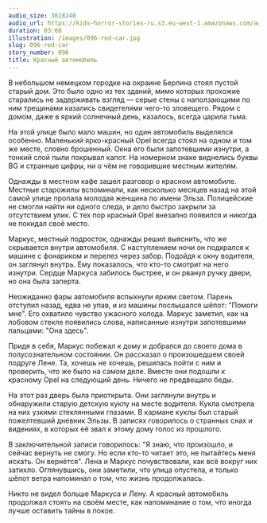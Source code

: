 ```yaml
---
audio_size: 3618240
audio_url: https://kids-horror-stories-ru.s3.eu-west-1.amazonaws.com/audio/096-red-car.mp3
duration: 03:00
illustration: /images/096-red-car.jpg
slug: 096-red-car
story_number: 096
title: Красный автомобиль
---
```


В небольшом немецком городке на окраине Берлина стоял пустой старый дом. Это было одно из тех зданий, мимо которых прохожие старались не задерживать взгляд — серые стены с наползающими по ним трещинами казались свидетелями чего-то зловещего. Рядом с домом, даже в яркий солнечный день, казалось, всегда царила тьма.

На этой улице было мало машин, но один автомобиль выделялся особенно. Маленький ярко-красный Opel всегда стоял на одном и том же месте, словно брошенный. Окна его были запотевшими изнутри, а тонкий слой пыли покрывал капот. На номерном знаке виднелись буквы BG и странные цифры, ни о чём не говорившие местным жителям.

Однажды в местном кафе зашел разговор о красном автомобиле. Местные старожилы вспоминали, как несколько месяцев назад на этой самой улице пропала молодая женщина по имени Эльза. Полицейские не смогли найти ни одного следа, и дело быстро закрыли за отсутствием улик. С тех пор красный Opel внезапно появился и никогда не покидал своё место.

Маркус, местный подросток, однажды решил выяснить, что же скрывается внутри автомобиля. С наступлением ночи он подкрался к машине с фонариком и перелез через забор. Подойдя к окну водителя, он заглянул внутрь. Ему показалось, что кто-то смотрит на него изнутри. Сердце Маркуса забилось быстрее, и он рванул ручку двери, но она была заперта.

Неожиданно фары автомобиля вспыхнули ярким светом. Парень отступил назад, едва не упав, и из машины послышался шёпот: "Помоги мне". Его охватило чувство ужасного холода. Маркус заметил, как на лобовом стекле появились слова, написанные изнутри запотевшими пальцами: "Она здесь".

Придя в себя, Маркус побежал к дому и добрался до своего дома в полусознательном состоянии. Он рассказал о произошедшем своей подруге Лене. Та, хочешь не хочешь, решилась пойти с ним и проверить, что же было на самом деле. Вместе они подошли к красному Opel на следующий день. Ничего не предвещало беды.

На этот раз дверь была приоткрыта. Они заглянули внутрь и обнаружили старую детскую куклу на месте водителя. Кукла смотрела на них узкими стеклянными глазами. В кармане куклы был старый пожелтевший дневник Эльзы. В записях говорилось о странных снах и видениях, в которых её звал к этому дому голос из прошлого.

В заключительной записи говорилось: "Я знаю, что произошло, и сейчас вернуть не смогу. Но если кто-то читает это, не пытайтесь меня искать. Он вернётся". Лена и Маркус почувствовали, как всё вокруг них затихло. Оглянувшись, они заметили, что улица опустела, и только шёпот ветра напоминал о том, что жизнь продолжалась.

Никто не видел больше Маркуса и Лену. А красный автомобиль продолжал стоять на своём месте, как напоминание о том, что иногда лучше оставить тайны в покое.